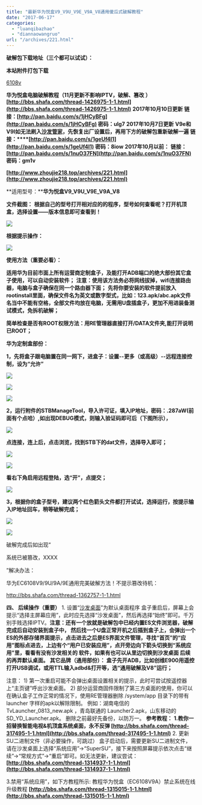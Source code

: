 ```yaml
---
title: "最新华为悦盒V9_V9U_V9E_V9A_V8通用傻瓜式破解教程"
date: "2017-06-17"
categories: 
  - "luanqibazhao"
  - "diannaowangruo"
url: "/archives/221.html"
---
```


**破解包下载地址（三个都可以试试）：**

**本站附件打包下载**

[6108v](/wp-content/uploads/2017/06/6108v.rar)

**华为悦盒电脑破解教程（11月更新不影响IPTV，破解、篡改 ） [](http://bbs.shafa.com/thread-1426975-1-1.html)[](http://bbs.shafa.com/thread-1426975-1-1.html)[http://bbs.shafa.com/thread-1426975-1-1.html](http://bbs.shafa.com/thread-1426975-1-1.html)** **2017年10月10日更新** **链接：[](http://pan.baidu.com/s/1jHCyBFg)[](http://pan.baidu.com/s/1jHCyBFg)[http://pan.baidu.com/s/1jHCyBFg](http://pan.baidu.com/s/1jHCyBFg) 密码：ulg7** **2017年10月7日更新** **V9e和V9I如无法刷入[沙发管家](http://app.shafa.com/)，先恢复出厂设置后，再用下方的破解包重新破解一遍** **链接：****[](http://pan.baidu.com/s/1geUf4l1)[http://pan.baidu.com/s/1geUf4l1](http://pan.baidu.com/s/1geUf4l1) 密码：8iow** **2017年10月以前：** **链接：[](http://pan.baidu.com/s/1nuO37FN)[](http://pan.baidu.com/s/1nuO37FN)[http://pan.baidu.com/s/1nuO37FN](http://pan.baidu.com/s/1nuO37FN) 密码：gm1v**

[](http://www.zhoujie218.top/archives/221.html)**[](http://www.zhoujie218.top/archives/221.html)[http://www.zhoujie218.top/archives/221.html](http://www.zhoujie218.top/archives/221.html)**

**适用型号：****华为悦盒V9\_V9U\_V9E\_V9A\_V8**

**文件截图：** **根据自己的型号打开相对应的的程序，型号如何查看呢？打开机顶盒，选择设置——版本信息即可查看到！**

![](/images/2017/06/b5816f9871107fc48cf4ee65b430913a.png)

**根据提示操作：**

![](/images/2017/06/ddce45cc01d9b68aef1325d2411e8bce.png)

**使用方法（重要必看）：**

**适用华为目前市面上所有运营商定制盒子，及能打开ADB端口的绝大部份其它盒子使用，可以自动安装软件；** **注意：使用该方法务必将网线拔掉，wifi连接路由器，电脑与盒子确保在同一个路由器下面；** **先将你要安装的软件提前放入rootinstall里面，确保文件名为英文或数字型式，比如：123.apk/abc.apk文件名当中不能有空格，全部文件均放在电脑，无需用U盘插盒子，更加不用进装备测试模式，免拆机破解；**

**简单检查是否有ROOT权限方法：用RE管理器直接打开/DATA文件夹,能打开说明已ROOT；**

**华为定制盒部份：**

**1，先将盒子跟电脑置在同一网下，进盒子：设置--更多（或高级）--远程连接控制，设为“允许”**

![](/images/2017/06/22bd2c788acacc557b550a19f539c281.png)

![](/images/2017/06/e8f2036c65fa0515c67f4d10712519c8.jpg)

![](/images/2017/06/4918c0fe42da87ab1a9aecc28d0e83ea.jpg)

**2，运行附件的STBManageTool，导入许可证，填入IP地址，密码：****.287aW****(前面有个点哈）****,如出现DEBUG模式，则输入验证码即可后（下图所示）****，**

![](/images/2017/06/2442bcbb8d9498b65f53c6564f92e870.jpg)

**点连接，连上后，点击浏览，找到STB下的dat文件，选择导入即可；**

![](/images/2017/06/66a23813bd55bc10cfba5bfe67e8b479.png)

![](/images/2017/06/a2bfc857fa68b533aecdd3474e811b50.png)

**看右下角启用远程登陆，选“开”，点提交；**

![](/images/2017/06/b44b5a2d805788c449cdfb01cd495572.png)

**3，根据你的盒子型号，建议两个红色箭头文件都打开试试，选择运行，按提示输入IP地址回车，稍等破解完成；**

![](/images/2017/06/69f855b6ce318dbaaaa503d8f7d63ffa.png)

![](/images/2017/06/429b1bfa081a9718a18e34b7d7439ca3.png)

破解完成后如出现“

系统已被篡改，XXXX

”解决办法：

华为EC6108V9/9U/9A/9E通用完美破解方法！不提示篡改待机：

http://bbs.shafa.com/thread-1362757-1-1.html

**四、 后续操作（重要）** 1\. 设置“[沙发桌面](http://app.shafa.com/apk/shafazhuomian.html)”为默认桌面程序 盒子重启后，屏幕上会提示“选择主屏幕应用”，此时应先选择“沙发桌面”，然后再选择“始终”即可。千万别手贱选择IPTV。**注意：****还有一个放就是破解包中已经内置****ES文件浏览器，破解完成后自动安装到盒子中， 然后找一个U盘正常开机之后插到盒子上，会弹出一个ES的外部存储界面提示，点击进去之后是ES界面文件管理，寻找“首页”的“应用”图标点进去，上边有个“用户已安装应用”，点开旁边向下箭头切换到“系统应用”里，看看有没有沙发相关的 软件，如果有也可以从里边切换到沙发桌面 后续的再弄默认桌面。** **其它品牌（通用部份）： 盒子先开ADB，比如创维E900用遥控打开USB调试，或用TTL输入adbd&打开等，选“通用破解及V8”运行；**

注意： 1) 第一次重启可能不会弹出桌面设置相关的提示，此时可尝试按遥控器上“主页键”呼出沙发桌面。 2) 部分运营商固件限制了第三方桌面的使用，你可以在确认盒子工作正常的情况下，使用RE管理器删除 /system/app 目录下的带有 launcher 字样的apk以解除限制。 例如：湖南电信的 TvLauncher\_0813\_new.apk ，青岛联通的 Launcher2.apk，山东移动的 SD\_YD\_Launcher.apk。 删除之前最好先备份，以防万一。 **参考教程：** **1.教你一招替换智能电视&机顶盒系统桌面，永不反弹 [](http://bbs.shafa.com/thread-317495-1-1.html)[](http://bbs.shafa.com/thread-317495-1-1.html)[http://bbs.shafa.com/thread-317495-1-1.html](http://bbs.shafa.com/thread-317495-1-1.html)** 2\. 更新SU二进制文件（非必要操作，可跳过） 盒子启动后，需要更新SU二进制文件，请在沙发桌面上选择“系统应用”→“SuperSU”，接下来按照屏幕提示依次点击“继续”→“常规方式”→“重启”即可。如无法更新，建议尝试：[](http://bbs.shafa.com/thread-1314937-1-1.html)**[](http://bbs.shafa.com/thread-1314937-1-1.html)[http://bbs.shafa.com/thread-1314937-1-1.html](http://bbs.shafa.com/thread-1314937-1-1.html)**

3.禁用“系统应用”，如下方教程所示: 教程华为悦盒（EC6108V9A）禁止系统在线升级教程 [](http://bbs.shafa.com/thread-1315015-1-1.html)**[](http://bbs.shafa.com/thread-1315015-1-1.html)[http://bbs.shafa.com/thread-1315015-1-1.html](http://bbs.shafa.com/thread-1315015-1-1.html)**
